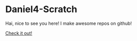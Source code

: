 # Daniel4-Scratch
Hai, nice to see you here! I make awesome repos on github!

[Check it out!](https://github.com/Daniel4-Scratch)
